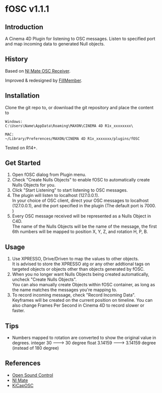 # fOSC v1.1.1

## Introduction

A Cinema 4D Plugin for listening to OSC messages. 
Listen to specified port and map incoming data to generated Null objects. 

## History

Based on [NI Mate OSC Receiver](http://www.ni-mate.com/). 

Improved & redesigned by [FillMember](mailto:hi@fillmember.net). 

## Installation

Clone the git repo to, or download the git repository and place the content to
```
Windows:
C:\Users\Name\AppData\Roaming\MAXON\CINEMA 4D R1x_xxxxxxxx\

MAC:
~/Library/Preferences/MAXON/CINEMA 4D R1x_xxxxxxx/plugins/fOSC
```

Tested on R14+. 

## Get Started

1. Open fOSC dialog from Plugin menu. 
2. Check "Create Nulls Objects" to enable fOSC to automatically create Nulls Objects for you. 
3. Click "Start Listening" to start listening to OSC messages. 
4. The plugin will listen to localhost (127.0.0.1).  
In your choice of OSC client, direct your OSC messages to localhost (127.0.0.1), and the port specified in the plugin (The default port is 7000. )
5. Every OSC message received will be represented as a Nulls Object in C4D.  
The name of the Nulls Objects will be the name of the message, the first 6th numbers will be mapped to position X, Y, Z, and rotation H, P, B. 

## Usage

1. Use XPRESSO, Drive/Driven to map the values to other objects.  
It is advised to store the XPRESSO atg or any other addtional tags on targeted objects or objects other than objects generated by fOSC. 
2. When you no longer want Nulls Objects being created automatically, uncheck "Create Nulls Objects".  
You can also manually create Objects within fOSC container, as long as the name matches the messages you're mapping to. 
3. To record incoming message, check "Record Incoming Data".  
Keyframes will be created on the current position on timeline. You can also change Frames Per Second in Cinema 4D to record slower or faster. 

## Tips

- Numbers mapped to rotation are converted to show the original value in degrees. 
    integer 30 ---> 30 degree
    float 3.14159 ---> 3.14159 degree (instead of 180 degree)

## References

* [Open Sound Control](http://OpenSoundControl.org)
* [NI Mate](http://ni-mate.com)
* [KiCapOSC](http://www.908lab.de/?page_id=215)